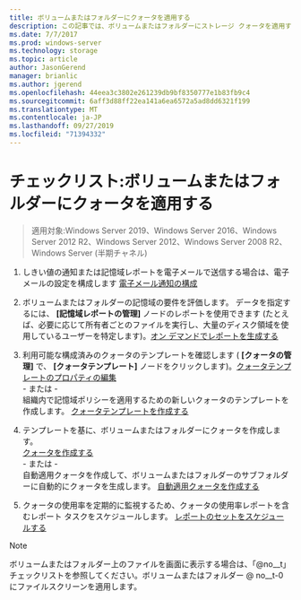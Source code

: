 ```yaml
---
title: ボリュームまたはフォルダーにクォータを適用する
description: この記事では、ボリュームまたはフォルダーにストレージ クォータを適用する方法を説明します。
ms.date: 7/7/2017
ms.prod: windows-server
ms.technology: storage
ms.topic: article
author: JasonGerend
manager: brianlic
ms.author: jgerend
ms.openlocfilehash: 44eea3c3802e261239db9bf8350777e1b83fb9c4
ms.sourcegitcommit: 6aff3d88ff22ea141a6ea6572a5ad8dd6321f199
ms.translationtype: MT
ms.contentlocale: ja-JP
ms.lasthandoff: 09/27/2019
ms.locfileid: "71394332"
---
```

# <a name="checklist-apply-a-quota-to-a-volume-or-folder"></a>チェックリスト:ボリュームまたはフォルダーにクォータを適用する

> 適用対象:Windows Server 2019、Windows Server 2016、Windows Server 2012 R2、Windows Server 2012、Windows Server 2008 R2、Windows Server (半期チャネル)

1. しきい値の通知または記憶域レポートを電子メールで送信する場合は、電子メールの設定を構成します [電子メール通知の構成](configure-email-notifications.md)

2. ボリュームまたはフォルダーの記憶域の要件を評価します。 データを指定するには、 **[記憶域レポートの管理]** ノードのレポートを使用できます (たとえば、必要に応じて所有者ごとのファイルを実行し、大量のディスク領域を使用しているユーザーを特定します)。[オン デマンドでレポートを生成する](generate-reports-on-demand.md)

3. 利用可能な構成済みのクォータのテンプレートを確認します ( **[クォータの管理]** で、 **[クォータテンプレート]** ノードをクリックします)。[クォータテンプレートのプロパティの編集](edit-quota-template-properties.md) 
<br />\- または - <br /> 組織内で記憶域ポリシーを適用するための新しいクォータのテンプレートを作成します。 [クォータテンプレートを作成する](create-quota-template.md)

4. テンプレートを基に、ボリュームまたはフォルダーにクォータを作成します。  
 [クォータを作成する](create-quota.md) <br /> \- または - <br /> 自動適用クォータを作成して、ボリュームまたはフォルダーのサブフォルダーに自動的にクォータを生成します。 [自動適用クォータを作成する](create-auto-apply-quota.md)

6. クォータの使用率を定期的に監視するため、クォータの使用率レポートを含むレポート タスクをスケジュールします。 [レポートのセットをスケジュールする](schedule-set-of-reports.md)

> [!Note]
> ボリュームまたはフォルダー上のファイルを画面に表示する場合は、「@no__t」チェックリストを参照してください。ボリュームまたはフォルダー @ no__t-0 にファイルスクリーンを適用します。











